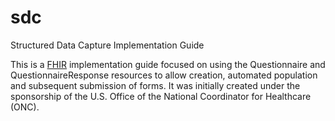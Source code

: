# sdc
Structured Data Capture Implementation Guide

This is a [FHIR](http://hl7.org/fhir) implementation guide focused on using the Questionnaire and QuestionnaireResponse resources to allow creation, automated population and subsequent submission of forms.  It was initially created under the sponsorship of the U.S. Office of the National Coordinator for Healthcare (ONC).
